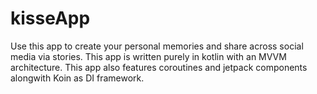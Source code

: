 # kisseApp
Use this app to create your personal memories and share across social media via stories. This app is written purely in kotlin with an MVVM architecture. This app also features coroutines and jetpack components alongwith Koin as DI framework.
